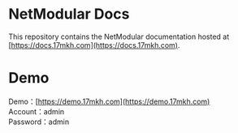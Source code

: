 # NetModular Docs

This repository contains the NetModular documentation hosted at [https://docs.17mkh.com](https://docs.17mkh.com).

# Demo

Demo：[https://demo.17mkh.com](https://demo.17mkh.com)  
Account：admin  
Password：admin
